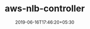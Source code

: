---
title: "aws-nlb-controller"
date: 2019-06-16T17:46:20+05:30
type: "organisations"
org_name: "Amazon Web Services - Labs"
repo_desc: "Create and Manage AWS Network Load Balancers as Kubernetes objects."
repo_link: https://github.com/awslabs/aws-nlb-controller
---